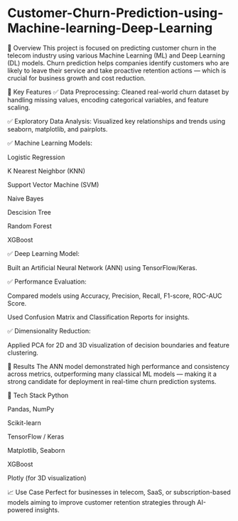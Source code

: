 # Customer-Churn-Prediction-using-Machine-learning-Deep-Learning
🧠 Overview
This project is focused on predicting customer churn in the telecom industry using various Machine Learning (ML) and Deep Learning (DL) models. Churn prediction helps companies identify customers who are likely to leave their service and take proactive retention actions — which is crucial for business growth and cost reduction.

📂 Key Features
✅ Data Preprocessing: Cleaned real-world churn dataset by handling missing values, encoding categorical variables, and feature scaling.

✅ Exploratory Data Analysis: Visualized key relationships and trends using seaborn, matplotlib, and pairplots.

✅ Machine Learning Models:

Logistic Regression

K Nearest Neighbor (KNN)

Support Vector Machine (SVM)

Naive Bayes

Descision Tree

Random Forest

XGBoost

✅ Deep Learning Model:

Built an Artificial Neural Network (ANN) using TensorFlow/Keras.

✅ Performance Evaluation:

Compared models using Accuracy, Precision, Recall, F1-score, ROC-AUC Score.

Used Confusion Matrix and Classification Reports for insights.

✅ Dimensionality Reduction:

Applied PCA for 2D and 3D visualization of decision boundaries and feature clustering.

🚀 Results
The ANN model demonstrated high performance and consistency across metrics, outperforming many classical ML models — making it a strong candidate for deployment in real-time churn prediction systems.

🧰 Tech Stack
Python

Pandas, NumPy

Scikit-learn

TensorFlow / Keras

Matplotlib, Seaborn

XGBoost

Plotly (for 3D visualization)

📈 Use Case
Perfect for businesses in telecom, SaaS, or subscription-based models aiming to improve customer retention strategies through AI-powered insights.
